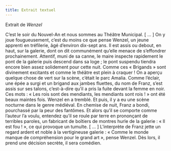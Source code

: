 ```yaml
---
title: Extrait textuel
---
```


Extrait de *Wenzel*

C’est le soir du Nouvel-An et nous sommes au Théâtre
Municipal. [ … ] On y joue fougueusement, c’est du moins ce
que pense Wenzel, un jeune apprenti en tréfilerie, âgé d’environ
dix-sept ans. Il est assis ou debout, en haut, sur la galerie, dont
on dit communément qu’elle menace de s’effondrer prochainement.
Attentif, muni de sa canne, le maire inspecte rapidement
le pont de la galerie puis descend dans sa loge ; le pont suspendu
tiendra encore bien assez solidement pour cette nuit. Comme
ces « Brigands » sont divinement excitants et comme le théâtre
est plein à craquer ! On a aperçu quelque chose de vert sur la
scène, c’était le parc Amalia. Comme l’éclair, une épée a surgi
et un brigand aux jambes fluettes, du nom de Franz, s’est assis
sur ses talons, c’est-à-dire qu’il a pris la fuite devant la femme
en noir. Ces mots : « Les rois sont des mendiants, les mendiants
sont rois ! » ont été beaux maintes fois. Wenzel en a tremblé.
Et puis, il y a eu une scène nocturne dans le genre médiéval.
En chemise de nuit, Franz a bondi, pourchassé par la peur des
fantômes. Et alors qu’il se comporte comme l’auteur l’a voulu,
entendez qu’il se roule par terre en prononçant de terribles paroles,
un fabricant de boîtiers de montres hurle de la galerie :
« Il est fou ! », ce qui provoque un tumulte. [ … ] L’interprète de
Franz jette un regard ardent et noble à la vertigineuse galerie :
« Comme le monde manque de compréhension pour le grand
art », pense Wenzel. Dès lors, il prend une décision secrète, il
sera comédien.